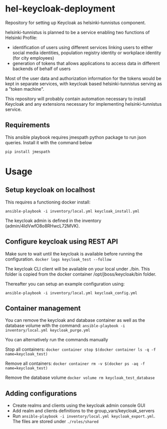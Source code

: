 # hel-keycloak-deployment

Repository for setting up Keycloak as helsinki-tunnistus component.

helsinki-tunnistus is planned to be a service enabling two functions of Helsinki Profile:
* identification of users using different services linking users to either social media identities, population registry identity or workplace identity (for city employees)
* generation of tokens that allows applications to access data in different backends of behalf of users

Most of the user data and authorization information for the tokens would be kept in separate services, with keycloak based helsinki-tunnistus serving as a "token machine".

This repository will probably contain automation necessary to install Keycloak and any extensions necessary for implementing helsinki-tunnistus service.

## Requirements
This ansible playbook requires jmespath python package to run json queries. Install it with the command below

`pip install jmespath`

# Usage

## Setup keycloak on localhost

This requires a functioning docker install:

`ansible-playbook -i inventory/local.yml keycloak_install.yml`

The keycloak admin is defined in the inventory  (admin/4IdVwfO8o8RHwcL72MVK).

## Configure keycloak using REST API

Make sure to wait until the keycloak is available before running the configuration.
`docker logs keycloak_test --follow`

The keycloak CLI client will be available on your local under ./bin.
This folder is copied from the docker container /opt/jboss/keycloak/bin folder.

Thereafter you can setup an example configuration using:

`ansible-playbook -i inventory/local.yml keycloak_config.yml`

## Container management
You can remove the keycloak and database container as well as the database volume with the command:
`ansible-playbook -i inventory/local.yml keycloak_purge.yml`

You can alternatively run the commands manually

Stop all containers:
`docker container stop $(docker container ls -q -f name=keycloak_test)`

Remove all containers:
`docker container rm -v $(docker ps -aq -f name=keycloak_test)`

Remove the database volume
`docker volume rm keycloak_test_database`


## Adding configurations
- Create realms and clients using the keycloak admin console GUI
- Add realm and clients definitions to the group_vars/keycloak_servers
- Run `ansible-playbook -i inventory/local.yml keycloak_export.yml`. The files are stored under `./roles/shared`
